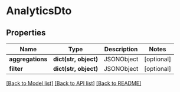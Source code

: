 # AnalyticsDto

## Properties
Name | Type | Description | Notes
------------ | ------------- | ------------- | -------------
**aggregations** | **dict(str, object)** | JSONObject | [optional] 
**filter** | **dict(str, object)** | JSONObject | [optional] 

[[Back to Model list]](../README.md#documentation-for-models) [[Back to API list]](../README.md#documentation-for-api-endpoints) [[Back to README]](../README.md)


